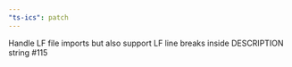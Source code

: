 ```yaml
---
"ts-ics": patch
---
```


Handle LF file imports but also support LF line breaks inside DESCRIPTION string #115

